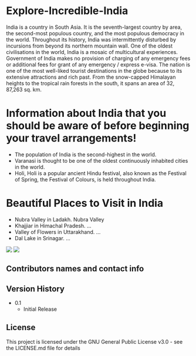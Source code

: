 # Explore-Incredible-India
India is a country in South Asia. It is the seventh-largest country by area, the second-most populous country, and the most populous democracy in the world.
Throughout its history, India was intermittently disturbed by incursions from beyond its northern mountain wall.
One of the oldest civilisations in the world, India is a mosaic of multicultural experiences.
Government of India makes no provision of charging of any emergency fees or additional fees for grant of any emergency / express e-visa.
The nation is one of the most well-liked tourist destinations in the globe because to its extensive attractions and rich past. From the snow-capped Himalayan heights to the tropical rain forests in the south, it spans an area of 32, 87,263 sq. km.

# Information about India that you should be aware of before beginning your travel arrangements!
* The population of India is the second-highest in the world.
* Varanasi is thought to be one of the oldest continuously inhabited cities in the world.
* Holi, Holi is a popular ancient Hindu festival, also known as the Festival of Spring, the Festival of Colours, is held throughout India.

# Beautiful Places to Visit in India

* Nubra Valley in Ladakh. Nubra Valley 
* Khajjiar in Himachal Pradesh. ...
* Valley of Flowers in Uttarakhand. ...
* Dal Lake in Srinagar. ...


<img src="https://i.ibb.co/FqtvCvb/Screenshot-2022-10-02-011047.png" />

<img src="https://i.ibb.co/FXwNqdV/Screenshot-2022-10-02-011137.png" />


## Contributors names and contact info




## Version History


* 0.1
    * Initial Release

## License

This project is licensed under the GNU General Public License v3.0 - see the LICENSE.md file for details
